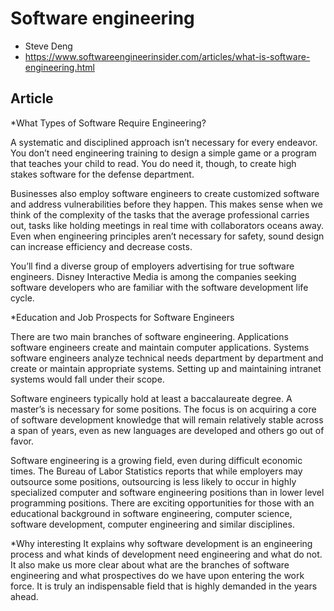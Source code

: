 # Software engineering

* Steve Deng
* https://www.softwareengineerinsider.com/articles/what-is-software-engineering.html

## Article

*What Types of Software Require Engineering?

A systematic and disciplined approach isn’t necessary for every endeavor. You don’t need engineering training to design a simple game or a program that teaches your child to read. You do need it, though, to create high stakes software for the defense department.

Businesses also employ software engineers to create customized software and address vulnerabilities before they happen. This makes sense when we think of the complexity of the tasks that the average professional carries out, tasks like holding meetings in real time with collaborators oceans away. Even when engineering principles aren’t necessary for safety, sound design can increase efficiency and decrease costs.

You’ll find a diverse group of employers advertising for true software engineers. Disney Interactive Media is among the companies seeking software developers who are familiar with the software development life cycle.

*Education and Job Prospects for Software Engineers

There are two main branches of software engineering. Applications software engineers create and maintain computer applications. Systems software engineers analyze technical needs department by department and create or maintain appropriate systems. Setting up and maintaining intranet systems would fall under their scope.

Software engineers typically hold at least a baccalaureate degree. A master’s is necessary for some positions. The focus is on acquiring a core of software development knowledge that will remain relatively stable across a span of years, even as new languages are developed and others go out of favor.

Software engineering is a growing field, even during difficult economic times. The Bureau of Labor Statistics reports that while employers may outsource some positions, outsourcing is less likely to occur in highly specialized computer and software engineering positions than in lower level programming positions. There are exciting opportunities for those with an educational background in software engineering, computer science, software development, computer engineering and similar disciplines.

*Why interesting
It explains why software development is an engineering process and what kinds of development need engineering and what do not. It also make us more clear about what are the branches of software engineering and what prospectives do we have upon entering the work force. It is truly an indispensable field that is highly demanded in the years ahead.

